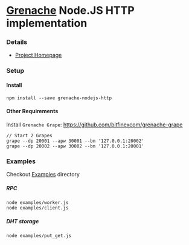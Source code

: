 # [Grenache](https://github.com/bitfinexcom/grenache) Node.JS HTTP implementation

### Details
- [Project Homepage](https://github.com/bitfinexcom/grenache) 

### Setup

#### Install 
```
npm install --save grenache-nodejs-http
```

#### Other Requirements

Install `Grenache Grape`: https://github.com/bitfinexcom/grenache-grape

```
// Start 2 Grapes
grape --dp 20001 --apw 30001 --bn '127.0.0.1:20002'
grape --dp 20002 --apw 30002 --bn '127.0.0.1:20001'
```

### Examples

Checkout [Examples](https://github.com/bitfinexcom/grenache-nodejs-http/tree/master/examples) directory

##### RPC

```
node examples/worker.js
node examples/client.js
```

##### DHT storage

```
node examples/put_get.js
```
